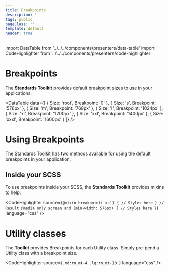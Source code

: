 ```yaml
---
title: Breakpoints
description: ''
tags: public
pageClass: ''
template: default
header: true
---
```


import DataTable from '../../../components/presenters/data-table'
import CodeHighlighter from '../../../components/presenters/code-highlighter'

# Breakpoints

The **Standards Toolkit** provides default breakpoint sizes to use in your applications.

<DataTable data={[
  {
    Size: 'root',
    Breakpoint: '0'
  },
  {
    Size: 's',
    Breakpoint: '576px'
  },
  {
    Size: 'm',
    Breakpoint: '768px'
  },
  {
    Size: 'l',
    Breakpoint: '1024px'
  },
  {
    Size: 'xl',
    Breakpoint: '1200px'
  },
  {
    Size: 'xxl',
    Breakpoint: '1400px'
  },
  {
    Size: 'xxxl',
    Breakpoint: '1600px'
  }
]} />

# Using Breakpoints

The Standards Toolkit has two methods available for using the default breakpoints in your application.

## Inside your SCSS

To use breakpoints inside your SCSS, the **Standards Toolkit** provides mixins to help:

<CodeHighlighter 
source={`@mixin breakpoint('xs') {
  // Styles here
}
// Result
@media only screen and (min-width: 576px) {
  // Styles here
}`} language="css"
/>


# Utility classes

The **Toolkit** provides Breakpoints for each Utility class. Simply pre-pend a Utility class with a breakpoint size.

<CodeHighlighter 
source={`.md:rn_mt-4
.lg:rn_mt-10
`} language="css"
/>
